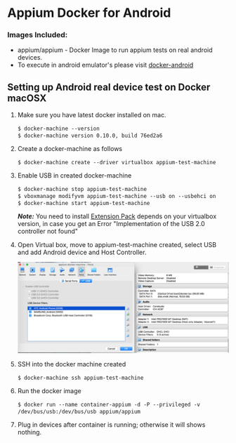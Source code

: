 # Appium Docker for Android

### Images Included:

- appium/appium - Docker Image to run appium tests on real android devices.
- To execute in android emulator's please visit [docker-android](https://github.com/butomo1989/docker-appium.git)

## Setting up Android real device test on Docker macOSX

1. Make sure you have latest docker installed on mac.

	```
	$ docker-machine --version
	$ docker-machine version 0.10.0, build 76ed2a6
	```

2. Create a docker-machine as follows

	```
	$ docker-machine create --driver virtualbox appium-test-machine
	```

3. Enable USB in created docker-machine

	```
	$ docker-machine stop appium-test-machine
	$ vboxmanage modifyvm appium-test-machine --usb on --usbehci on
	$ docker-machine start appium-test-machine
	```
	***Note:***
	You need to install [Extension Pack](https://www.virtualbox.org/wiki/Download_Old_Builds_5_1) depends on your virtualbox version, in case you get an Error "Implementation of the USB 2.0 controller not found"

4. Open Virtual box, move to appium-test-machine created, select USB and add Android device and Host Controller.

	![alt tag](Appium/virtualbox.png)

5. SSH into the docker machine created

	```
	$ docker-machine ssh appium-test-machine
	```

6. Run the docker image

	```
	$ docker run --name container-appium -d -P --privileged -v /dev/bus/usb:/dev/bus/usb appium/appium
	```

7. Plug in devices after container is running; otherwise it will shows nothing.

